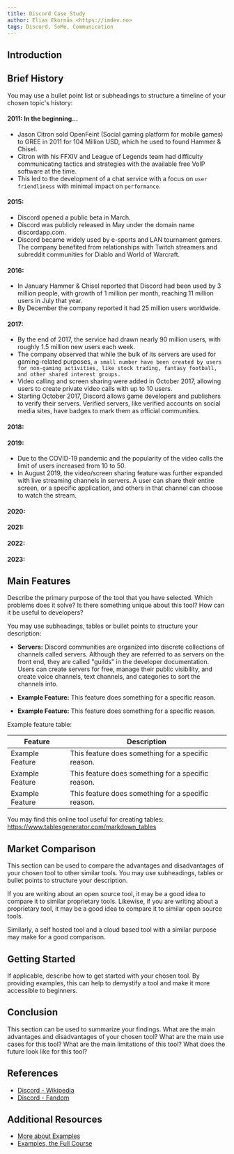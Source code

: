 ```yaml
---
title: Discord Case Study
author: Elias Ekornås <https://imdev.no>
tags: Discord, SoMe, Communication
---
```


## Introduction

## Brief History

You may use a bullet point list or subheadings to structure a timeline of your chosen topic's history:

#### 2011: In the beginning...

- Jason Citron sold OpenFeint (Social gaming platform for mobile games) to GREE in 2011 for 104 Million USD, which he used to found Hammer & Chisel.
- Citron with his FFXIV and League of Legends team had difficulty communicating tactics and strategies with the available free VoIP software at the time.
- This led to the development of a chat service with a focus on `user friendliness` with minimal impact on `performance`.

#### 2015:

- Discord opened a public beta in March.
- Discord was publicly released in May under the domain name discordapp.com.
- Discord became widely used by e-sports and LAN tournament gamers. The company benefited from relationships with Twitch streamers and subreddit communities for Diablo and World of Warcraft.

#### 2016:

- In January Hammer & Chisel reported that Discord had been used by 3 million people, with growth of 1 million per month, reaching 11 million users in July that year.
- By December the company reported it had 25 million users worldwide.

#### 2017:

- By the end of 2017, the service had drawn nearly 90 million users, with roughly 1.5 million new users each week.
- The company observed that while the bulk of its servers are used for gaming-related purposes, `a small number have been created by users for non-gaming activities, like stock trading, fantasy football, and other shared interest groups.`
- Video calling and screen sharing were added in October 2017, allowing users to create private video calls with up to 10 users.
- Starting October 2017, Discord allows game developers and publishers to verify their servers. Verified servers, like verified accounts on social media sites, have badges to mark them as official communities.

#### 2018:

#### 2019:

- Due to the COVID-19 pandemic and the popularity of the video calls the limit of users increased from 10 to 50.
- In August 2019, the video/screen sharing feature was further expanded with live streaming channels in servers. A user can share their entire screen, or a specific application, and others in that channel can choose to watch the stream.

#### 2020:

#### 2021:

#### 2022:

#### 2023:

## Main Features

Describe the primary purpose of the tool that you have selected. Which problems does it solve? Is there something unique about this tool? How can it be useful to developers?

You may use subheadings, tables or bullet points to structure your description:

- **Servers:** Discord communities are organized into discrete collections of channels called servers. Although they are referred to as servers on the front end, they are called "guilds" in the developer documentation. Users can create servers for free, manage their public visibility, and create voice channels, text channels, and categories to sort the channels into.

- **Example Feature:** This feature does something for a specific reason.
- **Example Feature:** This feature does something for a specific reason.

Example feature table:

| Feature         | Description                                        |
| --------------- | -------------------------------------------------- |
| Example Feature | This feature does something for a specific reason. |
| Example Feature | This feature does something for a specific reason. |
| Example Feature | This feature does something for a specific reason. |

You may find this online tool useful for creating tables: https://www.tablesgenerator.com/markdown_tables

## Market Comparison

<!-- Compare with Microsoft Teams and Slack -->

This section can be used to compare the advantages and disadvantages of your chosen tool to other similar tools. You may use subheadings, tables or bullet points to structure your description.

If you are writing about an open source tool, it may be a good idea to compare it to similar proprietary tools. Likewise, if you are writing about a proprietary tool, it may be a good idea to compare it to similar open source tools.

Similarly, a self hosted tool and a cloud based tool with a similar purpose may make for a good comparison.

## Getting Started

If applicable, describe how to get started with your chosen tool. By providing examples, this can help to demystify a tool and make it more accessible to beginners.

## Conclusion

This section can be used to summarize your findings. What are the main advantages and disadvantages of your chosen tool? What are the main use cases for this tool? What are the main limitations of this tool? What does the future look like for this tool?

## References

- [Discord - Wikipedia](https://en.wikipedia.org/wiki/Discord)
- [Discord - Fandom](https://discord.fandom.com/wiki/Discord)

## Additional Resources

- [More about Examples](https://example.com)
- [Examples, the Full Course](https://youtu.be/dQw4w9WgXcQ)
